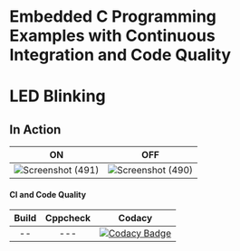 # Embedded C Programming Examples with Continuous Integration and Code Quality

# LED Blinking 

## In Action

|ON|OFF|
|:--:|:--:|
|![Screenshot (491)](https://user-images.githubusercontent.com/82274701/116524130-a6de3880-a8f4-11eb-966f-2d5806cd7226.png)|![Screenshot (490)](https://user-images.githubusercontent.com/82274701/116524226-c4130700-a8f4-11eb-8bcf-70e9be9e63ed.png)|

#### CI and Code Quality

|Build|Cppcheck|Codacy|
|:--:|:--:|:--:|
|--|---|[![Codacy Badge](https://app.codacy.com/project/badge/Grade/d3f895de6af64da4aebb2c59da012a91)](https://www.codacy.com/gh/ayluridivyasri/Activity_1/dashboard?utm_source=github.com&amp;utm_medium=referral&amp;utm_content=ayluridivyasri/Activity_1&amp;utm_campaign=Badge_Grade)|

